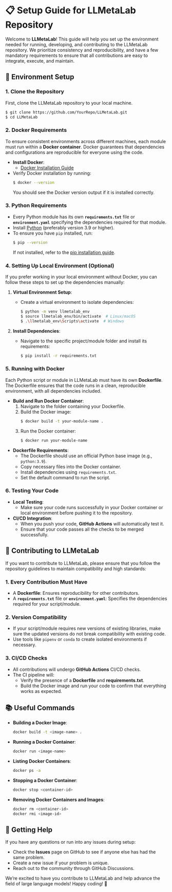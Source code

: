 # 📋 **Setup Guide for LLMetaLab Repository**

Welcome to **LLMetaLab**! This guide will help you set up the environment needed for running, developing, and contributing to the LLMetaLab repository. We prioritize consistency and reproducibility, and have a few mandatory requirements to ensure that all contributions are easy to integrate, execute, and maintain.

## 🔧 **Environment Setup**

### **1. Clone the Repository**
First, clone the LLMetaLab repository to your local machine.
```sh
$ git clone https://github.com/YourRepo/LLMetaLab.git
$ cd LLMetaLab
```

### **2. Docker Requirements**
To ensure consistent environments across different machines, each module must run within a **Docker container**. Docker guarantees that dependencies and configurations are reproducible for everyone using the code.

- **Install Docker**:
  - [Docker Installation Guide](https://docs.docker.com/get-docker/)
- Verify Docker installation by running:
  ```sh
  $ docker --version
  ```
  You should see the Docker version output if it is installed correctly.

### **3. Python Requirements**
- Every Python module has its own **`requirements.txt`** file or **`environment.yaml`** specifying the dependencies required for that module.
- Install [Python](https://www.python.org/downloads/) (preferably version 3.9 or higher).
- To ensure you have `pip` installed, run:
  ```sh
  $ pip --version
  ```
  If not installed, refer to the [pip installation guide](https://pip.pypa.io/en/stable/installation/).

### **4. Setting Up Local Environment (Optional)**
If you prefer working in your local environment without Docker, you can follow these steps to set up the dependencies manually:

1. **Virtual Environment Setup**:
   - Create a virtual environment to isolate dependencies:
     ```sh
     $ python -m venv llmetalab_env
     $ source llmetalab_env/bin/activate  # Linux/macOS
     $ .\llmetalab_env\Scripts\activate  # Windows
     ```

2. **Install Dependencies**:
   - Navigate to the specific project/module folder and install its requirements:
     ```sh
     $ pip install -r requirements.txt
     ```

### **5. Running with Docker**
Each Python script or module in LLMetaLab must have its own **Dockerfile**. The Dockerfile ensures that the code runs in a clean, reproducible environment, with all dependencies included.

- **Build and Run Docker Container**:
  1. Navigate to the folder containing your Dockerfile.
  2. Build the Docker image:
     ```sh
     $ docker build -t your-module-name .
     ```
  3. Run the Docker container:
     ```sh
     $ docker run your-module-name
     ```
- **Dockerfile Requirements**:
  - The Dockerfile should use an official Python base image (e.g., `python:3.9`).
  - Copy necessary files into the Docker container.
  - Install dependencies using `requirements.txt`.
  - Set the default command to run the script.

### **6. Testing Your Code**
- **Local Testing**:
  - Make sure your code runs successfully in your Docker container or local environment before pushing it to the repository.
- **CI/CD Integration**:
  - When you push your code, **GitHub Actions** will automatically test it.
  - Ensure that your code passes all the checks to be merged successfully.

## 🚀 **Contributing to LLMetaLab**
If you want to contribute to LLMetaLab, please ensure that you follow the repository guidelines to maintain compatibility and high standards:

### **1. Every Contribution Must Have**
- A **Dockerfile**: Ensures reproducibility for other contributors.
- A **`requirements.txt`** file or **`environment.yaml`**: Specifies the dependencies required for your script/module.

### **2. Version Compatibility**
- If your script/module requires new versions of existing libraries, make sure the updated versions do not break compatibility with existing code.
- Use tools like `pipenv` or `conda` to create isolated environments if necessary.

### **3. CI/CD Checks**
- All contributions will undergo **GitHub Actions** CI/CD checks.
- The CI pipeline will:
  - Verify the presence of a **Dockerfile** and **requirements.txt**.
  - Build the Docker image and run your code to confirm that everything works as expected.

## 📚 **Useful Commands**
- **Building a Docker Image**:
  ```sh
  docker build -t <image-name> .
  ```
- **Running a Docker Container**:
  ```sh
  docker run <image-name>
  ```
- **Listing Docker Containers**:
  ```sh
  docker ps -a
  ```
- **Stopping a Docker Container**:
  ```sh
  docker stop <container-id>
  ```
- **Removing Docker Containers and Images**:
  ```sh
  docker rm <container-id>
  docker rmi <image-id>
  ```

## 🤝 **Getting Help**
If you have any questions or run into any issues during setup:
- Check the **Issues** page on GitHub to see if anyone else has had the same problem.
- Create a new issue if your problem is unique.
- Reach out to the community through GitHub Discussions.

We’re excited to have you contribute to LLMetaLab and help advance the field of large language models! Happy coding! 🎉

